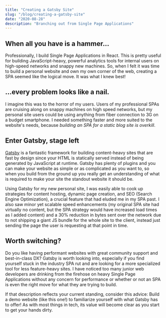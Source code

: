 ```yaml
---
title: "Creating a Gatsby Site"
slug: "/blog/creating-a-gatsby-site"
date: "2020-08-28"
description: "Branching out from Single Page Applications"
---
```


## When all you have is a hammer...

Professionally, I build Single Page Applications in React. This is pretty useful for building JavaScript-heavy, powerful analytics tools for internal users on high-speed networks and snappy new machines. So, when I felt it was time to build a personal website and own my own corner of the web, creating a SPA seemed like the logical move. It was what I knew best!

## ...every problem looks like a nail.

I imagine this was to the horror of my users. Users of my professional SPAs are cruising along on snappy machines on high speed networks, but my personal site users could be using anything from fiber connection to 3G on a budget smartphone. I needed something faster and more suited to the website's needs, because _building an SPA for a static blog site is overkill_.

## Enter Gatsby, stage left

[Gatsby](https://www.gatsbyjs.com/) is a fantastic framework for building content-heavy sites that are fast by design since your HTML is statically served instead of being generated by JavaScript at runtime. Gatsby has plenty of plugins and you can make your website as simple or as complicated as you want to, so when you build from the ground up you really get an understanding of what is required to make your site the standout website it should be.

Using Gatsby for my new personal site, I was easily able to cook up strategies for content hosting, dynamic page creation, and SEO (Search Engine Optimization), a crucial feature that had eluded me in my SPA past. I also saw minor yet scalable speed enhancements (my original SPA site had virtually no content, but the SPA strategy would have increased load times as I added content) and a 30% reduction in bytes sent over the network due to not shipping a giant JS bundle for the whole site to the client, instead just sending the page the user is requesting at that point in time.

## Worth switching?

Do you like having performant websites with great community support and best-in-class DX? Gatsby is worth looking into, especially if you find yourself stuck in the industry SPA rut and are looking for a more specialized tool for less feature-heavy sites. I have noticed too many junior web developers are drinking from the firehose on heavy Single Page Applications without any concern for performance or whether or not an SPA is even the right move for what they are trying to build.

If that description reflects your current standing, consider this advice: Build a demo website (like this one!) to familiarize yourself with what Gatsby has to offer! As with most things in tech, its value will become clear as you start to get your hands dirty.
